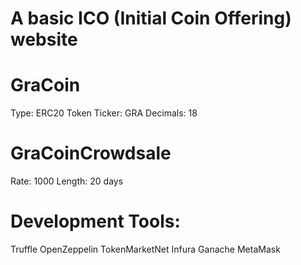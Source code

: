 # A basic ICO (Initial Coin Offering) website

# GraCoin
Type: ERC20 Token
Ticker: GRA
Decimals: 18

# GraCoinCrowdsale
Rate: 1000
Length: 20 days

# Development Tools:
Truffle
OpenZeppelin
TokenMarketNet
Infura
Ganache
MetaMask

